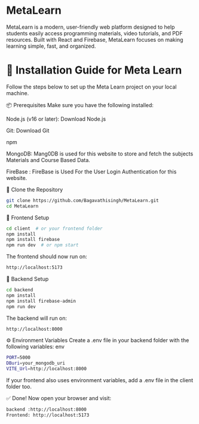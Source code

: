 # MetaLearn

MetaLearn is a modern, user-friendly web platform designed to help students easily access programming materials, video tutorials, and PDF resources. Built with React and Firebase, MetaLearn focuses on making learning simple, fast, and organized.

# 🚀 Installation Guide for Meta Learn

Follow the steps below to set up the Meta Learn project on your local machine.

📦 Prerequisites
Make sure you have the following installed:

Node.js (v16 or later): Download Node.js

Git: Download Git

npm

MongoDB:
Mang0DB is used for this website to store and fetch the subjects Materials and Course Based Data.

FireBase :
FireBase is Used For the User Login Authentication for this website.

📁 Clone the Repository

```bash
git clone https://github.com/Bagavathisingh/MetaLearn.git
cd MetaLearn
```

🔧 Frontend Setup

```bash
cd client  # or your frontend folder
npm install
npm install firebase
npm run dev  # or npm start
```

The frontend should now run on:

```bash
http://localhost:5173
```

🔧 Backend Setup

```bash
cd backend
npm install
npm install firebase-admin
npm run dev
```

The backend will run on:

```bash
http://localhost:8000
```

⚙️ Environment Variables
Create a .env file in your backend folder with the following variables:
env

```bash
PORT=5000
DBuri=your_mongodb_uri
VITE_Url=http://localhost:8000
```

If your frontend also uses environment variables, add a .env file in the client folder too.

✅ Done!
Now open your browser and visit:

```bash
backend :http://localhost:8000
Frontend: http://localhost:5173
```
